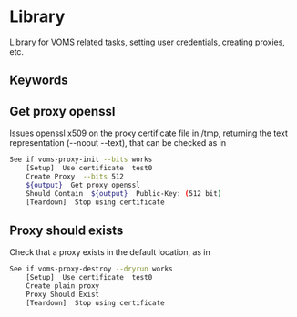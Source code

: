 # Library

Library for VOMS related tasks, setting user credentials, creating proxies, etc.

## Keywords

## Get proxy openssl

Issues openssl x509 on the proxy certificate file in /tmp, returning the text representation (--noout --text), that can be checked as in 

```bash
See if voms-proxy-init --bits works
	[Setup]  Use certificate  test0
	Create Proxy  --bits 512
	${output}  Get proxy openssl
	Should Contain  ${output}  Public-Key: (512 bit)
	[Teardown]  Stop using certificate
```

## Proxy should exists

Check that a proxy exists in the default location, as in

```bash
See if voms-proxy-destroy --dryrun works
	[Setup]  Use certificate  test0
	Create plain proxy
	Proxy Should Exist
	[Teardown]  Stop using certificate
```
